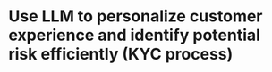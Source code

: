 # Use LLM to personalize customer experience and identify potential risk efficiently (KYC process)

